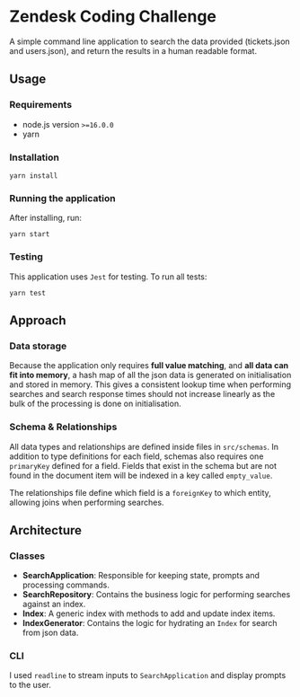 # Zendesk Coding Challenge

A simple command line application to search the data provided (tickets.json and users.json), and return the results in a human readable format.

## Usage

### Requirements

- node.js version `>=16.0.0`
- yarn

### Installation

```
yarn install
```

### Running the application

After installing, run:

```
yarn start
```

### Testing

This application uses `Jest` for testing.
To run all tests:

```
yarn test
```

## Approach

### Data storage

Because the application only requires **full value matching**, and **all data can fit into memory**, a hash map of all the json data is generated on initialisation and stored in memory. This gives a consistent lookup time when performing searches and search response times should not increase linearly as the bulk of the processing is done on initialisation.

### Schema & Relationships

All data types and relationships are defined inside files in `src/schemas`. In addition to type definitions for each field, schemas also requires one `primaryKey` defined for a field. Fields that exist in the schema but are not found in the document item will be indexed in a key called `empty_value`.

The relationships file define which field is a `foreignKey` to which entity, allowing joins when performing searches.

## Architecture

### Classes

- **SearchApplication**: Responsible for keeping state, prompts and processing commands.
- **SearchRepository**: Contains the business logic for performing searches against an index.
- **Index**: A generic index with methods to add and update index items.
- **IndexGenerator**: Contains the logic for hydrating an `Index` for search from json data.

### CLI

I used `readline` to stream inputs to `SearchApplication` and display prompts to the user.
